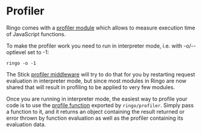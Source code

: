 # Profiler

Ringo comes with a [profiler module](http://ringojs.org/api/master/ringo/profiler) which allows to measure execution time of JavaScript functions. 

To make the profiler work you need to run in interpreter mode, i.e. with -o/--optlevel set to -1:

    ringo -o -1

The Stick [profiler middleware](https://github.com/hns/stick/blob/master/lib/middleware/profiler.js) will try to do that for you by restarting request evaluation in interpreter mode, but since most modules in Ringo are now shared that will result in profiling to be applied to very few modules.

Once you are running in interpreter mode, the easiest way to profile your code is to use the [profile function](http://ringojs.org/api/master/ringo/profiler#profile) exported by `ringo/profiler`. Simply pass a function to it, and it returns an object containing the result returned or error thrown by function evaluation as well as the profiler containing its evaluation data.